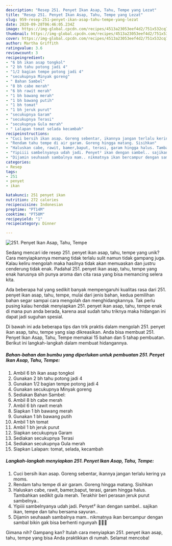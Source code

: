```yaml
---
description: "Resep 251. Penyet Ikan Asap, Tahu, Tempe yang Lezat"
title: "Resep 251. Penyet Ikan Asap, Tahu, Tempe yang Lezat"
slug: 959-resep-251-penyet-ikan-asap-tahu-tempe-yang-lezat
date: 2020-09-28T06:46:05.234Z
image: https://img-global.cpcdn.com/recipes/4513a23053eef4d2/751x532cq70/251-penyet-ikan-asap-tahu-tempe-foto-resep-utama.jpg
thumbnail: https://img-global.cpcdn.com/recipes/4513a23053eef4d2/751x532cq70/251-penyet-ikan-asap-tahu-tempe-foto-resep-utama.jpg
cover: https://img-global.cpcdn.com/recipes/4513a23053eef4d2/751x532cq70/251-penyet-ikan-asap-tahu-tempe-foto-resep-utama.jpg
author: Martha Griffith
ratingvalue: 3.6
reviewcount: 3
recipeingredient:
- "6 bh ikan asap tongkol"
- "2 bh tahu potong jadi 4"
- "1/2 bagian tempe potong jadi 4"
- "secukupnya Minyak goreng"
- " Bahan Sambel"
- "8 bh cabe merah"
- "6 bh rawit merah"
- "1 bh bawang merah"
- "1 bh bawang putih"
- "1 bh tomat"
- "1 bh jeruk purut"
- "secukupnya Garam"
- "secukupnya Terasi"
- "secukupnya Gula merah"
- " Lalapan tomat selada kecambah"
recipeinstructions:
- "Cuci bersih ikan asap. Goreng sebentar, ikannya jangan terlalu kering ya moms."
- "Rendam tahu tempe di air garam. Goreng hingga matang. Sisihkan"
- "Haluskan cabe, rawit, bamer,baput, terasi, garam hingga halus. Tambahkan sedikit gula merah. Terakhir beri perasan jeruk purut sambelnya.."
- "Yipiiii sambelnyanya udah jadi. Penyet² ikan dengan sambel.. sajikan ikan, tempe dan tahu bersama sayuran.."
- "Dijamin seuhaaah sambalnya mam.. nikmatnya ikan bercampur dengan sambal bikin gak bisa berhenti ngunyah 🤣🤣🤣"
categories:
- Resep
tags:
- 251
- penyet
- ikan

katakunci: 251 penyet ikan 
nutrition: 272 calories
recipecuisine: Indonesian
preptime: "PT14M"
cooktime: "PT58M"
recipeyield: "1"
recipecategory: Dinner

---
```



![251. Penyet Ikan Asap, Tahu, Tempe](https://img-global.cpcdn.com/recipes/4513a23053eef4d2/751x532cq70/251-penyet-ikan-asap-tahu-tempe-foto-resep-utama.jpg)

Sedang mencari ide resep 251. penyet ikan asap, tahu, tempe yang unik? Cara menyiapkannya memang tidak terlalu sulit namun tidak gampang juga. Kalau keliru mengolah maka hasilnya tidak akan memuaskan dan justru cenderung tidak enak. Padahal 251. penyet ikan asap, tahu, tempe yang enak harusnya sih punya aroma dan cita rasa yang bisa memancing selera kita.



Ada beberapa hal yang sedikit banyak mempengaruhi kualitas rasa dari 251. penyet ikan asap, tahu, tempe, mulai dari jenis bahan, kedua pemilihan bahan segar sampai cara mengolah dan menghidangkannya. Tak perlu pusing kalau hendak menyiapkan 251. penyet ikan asap, tahu, tempe enak di mana pun anda berada, karena asal sudah tahu triknya maka hidangan ini dapat jadi suguhan spesial.


Di bawah ini ada beberapa tips dan trik praktis dalam mengolah 251. penyet ikan asap, tahu, tempe yang siap dikreasikan. Anda bisa membuat 251. Penyet Ikan Asap, Tahu, Tempe memakai 15 bahan dan 5 tahap pembuatan. Berikut ini langkah-langkah dalam membuat hidangannya.

<!--inarticleads1-->

##### Bahan-bahan dan bumbu yang diperlukan untuk pembuatan 251. Penyet Ikan Asap, Tahu, Tempe:

1. Ambil 6 bh ikan asap tongkol
1. Gunakan 2 bh tahu potong jadi 4
1. Gunakan 1/2 bagian tempe potong jadi 4
1. Gunakan secukupnya Minyak goreng
1. Sediakan  Bahan Sambel:
1. Ambil 8 bh cabe merah
1. Ambil 6 bh rawit merah
1. Siapkan 1 bh bawang merah
1. Gunakan 1 bh bawang putih
1. Ambil 1 bh tomat
1. Ambil 1 bh jeruk purut
1. Siapkan secukupnya Garam
1. Sediakan secukupnya Terasi
1. Sediakan secukupnya Gula merah
1. Siapkan  Lalapan: tomat, selada, kecambah




<!--inarticleads2-->

##### Langkah-langkah menyiapkan 251. Penyet Ikan Asap, Tahu, Tempe:

1. Cuci bersih ikan asap. Goreng sebentar, ikannya jangan terlalu kering ya moms.
1. Rendam tahu tempe di air garam. Goreng hingga matang. Sisihkan
1. Haluskan cabe, rawit, bamer,baput, terasi, garam hingga halus. Tambahkan sedikit gula merah. Terakhir beri perasan jeruk purut sambelnya..
1. Yipiiii sambelnyanya udah jadi. Penyet² ikan dengan sambel.. sajikan ikan, tempe dan tahu bersama sayuran..
1. Dijamin seuhaaah sambalnya mam.. nikmatnya ikan bercampur dengan sambal bikin gak bisa berhenti ngunyah 🤣🤣🤣




Gimana nih? Gampang kan? Itulah cara menyiapkan 251. penyet ikan asap, tahu, tempe yang bisa Anda praktikkan di rumah. Selamat mencoba!
